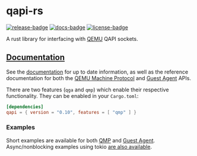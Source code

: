 # qapi-rs

[![release-badge][]][cargo] [![docs-badge][]][docs] [![license-badge][]][license]

A rust library for interfacing with [QEMU](https://www.qemu.org/) QAPI sockets.

## [Documentation][docs]

See the [documentation][docs] for up to date information, as well as the
reference documentation for both the [QEMU Machine Protocol](https://qemu-project.gitlab.io/qemu/interop/qemu-qmp-ref.html)
and [Guest Agent](https://qemu-project.gitlab.io/qemu/interop/qemu-ga-ref.html) APIs.

There are two features (`qga` and `qmp`) which enable their respective functionality.
They can be enabled in your `Cargo.toml`:

```toml
[dependencies]
qapi = { version = "0.10", features = [ "qmp" ] }
```

### Examples

Short examples are available for both [QMP](examples/src/bin/qmp_query.rs) and [Guest
Agent](examples/src/bin/guest_info.rs). Async/nonblocking examples using tokio [are also
available](examples/src/bin/tokio_qmp_query.rs).

[release-badge]: https://img.shields.io/crates/v/qapi.svg?style=flat-square
[cargo]: https://crates.io/crates/qapi
[docs-badge]: https://img.shields.io/badge/API-docs-blue.svg?style=flat-square
[docs]: http://docs.rs/qapi/
[license-badge]: https://img.shields.io/badge/license-MIT-ff69b4.svg?style=flat-square
[license]: https://github.com/arcnmx/qapi-rs/blob/master/COPYING
